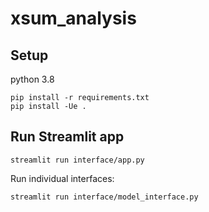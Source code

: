# xsum_analysis
## Setup
python 3.8
```
pip install -r requirements.txt
pip install -Ue .
```

## Run Streamlit app
```
streamlit run interface/app.py
```
Run individual interfaces:
```
streamlit run interface/model_interface.py
```
